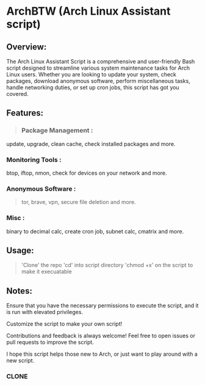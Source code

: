 # ArchBTW (Arch Linux Assistant script)

## Overview:
The Arch Linux Assistant Script is a comprehensive and user-friendly Bash script designed to streamline various system maintenance tasks for Arch Linux users. Whether you are looking to update your system, check packages, download anonymous software, perform miscellaneous tasks, handle networking duties, or set up cron jobs, this script has got you covered.

## Features:
> ### Package Management :
update, upgrade, clean cache, check installed packages and more.
### Monitoring Tools :
btop, iftop, nmon, check for devices on your network and more.
### Anonymous Software :
> tor, brave, vpn, secure file deletion and more.
### Misc : 
binary to decimal calc, create cron job, subnet calc, cmatrix and more.

## Usage:
> 'Clone' the repo
> 'cd' into script directory
> 'chmod +x' on the script to make it execuatable

## Notes: 
Ensure that you have the necessary permissions to execute the script, and it is run with elevated privileges.

Customize the script to make your own script!

Contributions and feedback is always welcome! Feel free to open issues or pull requests to improve the script.

I hope this script helps those new to Arch, or just want to play around with a new script. 

### CLONE


